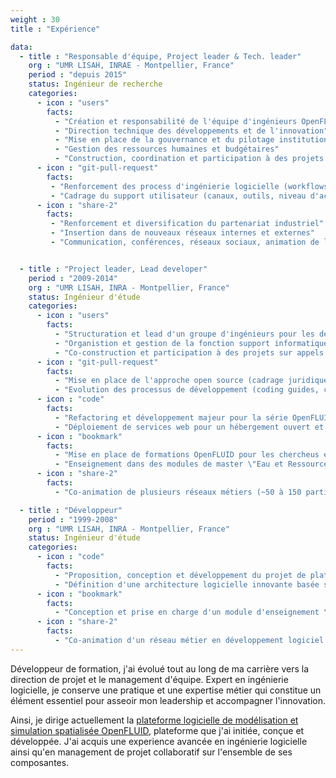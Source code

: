 ```yaml
---
weight : 30
title : "Expérience"

data:
  - title : "Responsable d'équipe, Project leader & Tech. leader"
    org : "UMR LISAH, INRAE - Montpellier, France"
    period : "depuis 2015"
    status: Ingénieur de recherche
    categories:
      - icon : "users"
        facts:
          - "Création et responsabilité de l'équipe d'ingénieurs OpenFLUID (3 à 6 personnes selon les financements acquis)"
          - "Direction technique des développements et de l'innovation"
          - "Mise en place de la gouvernance et du pilotage institutionnel (Comité d'Orientation Stratégique, Comité Scientifique des Utilisateurs)"
          - "Gestion des ressources humaines et budgétaires"
          - "Construction, coordination et participation à des projets d'envergure sur appels d'offres pour obtention de financements"
      - icon : "git-pull-request"
        facts:
         - "Renforcement des process d'ingénierie logicielle (workflows d'intégration des contributions, contenairisation, packaging, ...)"
         - "Cadrage du support utilisateur (canaux, outils, niveau d'accompagnement)"
      - icon : "share-2"
        facts:
         - "Renforcement et diversification du partenariat industriel"
         - "Insertion dans de nouveaux réseaux internes et externes"
         - "Communication, conférences, réseaux sociaux, animation de la communautés des utilisateurs OpenFLUID"


  - title : "Project leader, Lead developer"
    period : "2009-2014"
    org : "UMR LISAH, INRA - Montpellier, France"
    status: Ingénieur d'étude
    categories:
      - icon : "users"
        facts: 
          - "Structuration et lead d'un groupe d'ingénieurs pour les développements d'OpenFLUID"
          - "Organistion et gestion de la fonction support informatique transversale (planification, gestion RH et budgétaire, communication interne)"
          - "Co-construction et participation à des projets sur appels d'offres pour obtention de financements"
      - icon : "git-pull-request"
        facts: 
          - "Mise en place de l'approche open source (cadrage juridique dont licensing, ouverture du code, ressources pour la communauté)"
          - "Evolution des processus de développement (coding guides, commit style, CI, ...)"
      - icon : "code"
        facts:
          - "Refactoring et développement majeur pour la série OpenFLUID 2.xx"
          - "Déploiement de services web pour un hébergement ouvert et collaboratif de plugins OpenFLUID"
      - icon : "bookmark"
        facts:
          - "Mise en place de formations OpenFLUID pour les chercheus et partenaires industriels (format de 3 jours, 100+ personnes formées)"
          - "Enseignement dans des modules de master \"Eau et Ressources\" sur les outils de modélisation hydrologique, (Université de Montpellier)"
      - icon : "share-2"
        facts:
          - "Co-animation de plusieurs réseaux métiers (~50 à 150 participants)"

  - title : "Développeur"
    period : "1999-2008"
    org : "UMR LISAH, INRA - Montpellier, France"
    status: Ingénieur d'étude
    categories:
      - icon : "code"
        facts:
          - "Proposition, conception et développement du projet de plateforme logicielle de modélisation et simulation OpenFLUID"
          - "Définition d'une architecture logicielle innovante basée sur un système à plugins pour les codes de calcul et sur l'utilisation des graphes mathématiques pour représenter les objets spatiaux et leurs interrelations"
      - icon : "bookmark"
        facts:
          - "Conception et prise en charge d'un module d'enseignement \"Initiation au développement logiciel\" en mastère spécialisé (Montpellier SupAgro)"
      - icon : "share-2"
        facts:
          - "Co-animation d'un réseau métier en développement logiciel (RIEA, ~50 participants)"
---
```


Développeur de formation, j'ai évolué tout au long de ma carrière vers la direction de projet et le management d'équipe. 
Expert en ingénierie logicielle, je conserve une pratique et une expertise métier qui constitue un élément essentiel 
pour asseoir mon leadership et accompagner l'innovation.

Ainsi, je dirige actuellement la [plateforme logicielle de modélisation et simulation spatialisée OpenFLUID](https://www.openfluid-project.org),
plateforme que j'ai initiée, conçue et développée. 
J'ai acquis une experience avancée en ingénierie logicielle 
ainsi qu'en management de projet collaboratif sur l'ensemble de ses composantes.

